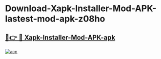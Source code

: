 # Download-Xapk-Installer-Mod-APK-lastest-mod-apk-z08ho

<h2><a href="https://apkcomod.com?title=Xapk-Installer-Mod-APK">🔗👉 🔴 Xapk-Installer-Mod-APK-apk </a></h2>

[![acn](https://github.com/user-attachments/assets/0f9c940e-d8b0-45ae-aac7-cd30a18b3e1c)](https://apkcomod.com?title=Xapk-Installer-Mod-APK)
